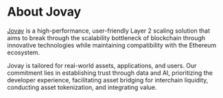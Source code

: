 # About Jovay

[Jovay](https://jovay.io/) is a high-performance, user-friendly Layer 2 scaling solution that aims to break through the scalability bottleneck of blockchain through innovative technologies while maintaining compatibility with the Ethereum ecosystem.

Jovay is tailored for real-world assets, applications, and users. Our commitment lies in establishing trust through data and AI, prioritizing the developer experience, facilitating asset bridging for interchain liquidity, conducting asset tokenization, and integrating value.
